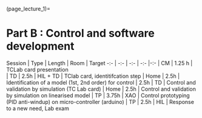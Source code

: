 (page_lecture_1)=
# Part B : Control and software development

 Session | Type | Length | Room | Target 
 -:- | -:- | -:- | -:- |-:- 
 | CM | 1.25 h | TCLab card presentation  
 | TD | 2.5h | HIL + TD | TClab card, identitifcation step
 | Home | 2.5h | Identification of a model (1st, 2nd order) for control 
 | 2.5h | TD | Control and validation by simulation (TC Lab card) 
 | Home | 2.5h | Control and validation by simulation on linearised model 
 | TP | 3.75h | XAO | Control prototyping (PID anti-windup) on micro-controller (arduino)
 | TP | 2.5h | HIL | Response to a new need, Lab exam